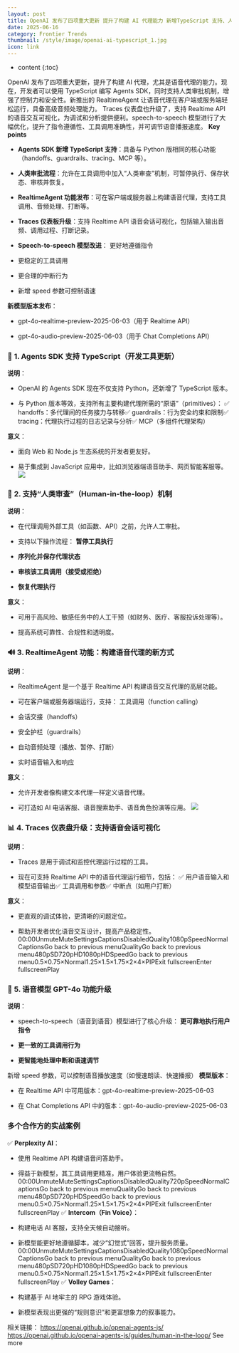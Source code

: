```yaml
---
layout: post
title: OpenAI 发布了四项重大更新 提升了构建 AI 代理能力 新增TypeScript 支持、人类干预机制、新语音模型
date: 2025-06-16
category: Frontier Trends
thumbnail: /style/image/openai-ai-typescript_1.jpg
icon: link
---
```

* content
{:toc}

OpenAI 发布了四项重大更新，提升了构建 AI 代理，尤其是语音代理的能力。现在，开发者可以使用 TypeScript 编写 Agents SDK，同时支持人类审批机制，增强了控制力和安全性。新推出的 RealtimeAgent 让语音代理在客户端或服务端轻松运行，具备高级音频处理能力。
Traces 仪表盘也升级了，支持 Realtime API 的语音交互可视化，为调试和分析提供便利。speech-to-speech 模型进行了大幅优化，提升了指令遵循性、工具调用准确性，并可调节语音播报速度。
**Key points**

- **Agents SDK 新增 TypeScript 支持**：具备与 Python 版相同的核心功能（handoffs、guardrails、tracing、MCP 等）。

- **人类审批流程**：允许在工具调用中加入“人类审查”机制，可暂停执行、保存状态、审核并恢复。

- **RealtimeAgent 功能发布**：可在客户端或服务器上构建语音代理，支持工具调用、音频处理、打断等。

- **Traces 仪表板升级**：支持 Realtime API 语音会话可视化，包括输入输出音频、调用过程、打断记录。

- **Speech-to-speech 模型改进**：
更好地遵循指令

- 更稳定的工具调用

- 更合理的中断行为

- 新增 speed 参数可控制语速

**新模型版本发布**：

- gpt-4o-realtime-preview-2025-06-03（用于 Realtime API）

- gpt-4o-audio-preview-2025-06-03（用于 Chat Completions API）

### 🔧 **1. Agents SDK 支持 TypeScript（开发工具更新）**
**说明**：

- OpenAI 的 Agents SDK 现在不仅支持 Python，还新增了 TypeScript 版本。

- 与 Python 版本等效，支持所有主要构建代理所需的“原语”（primitives）：
✅ handoffs：多代理间的任务接力与转移✅ guardrails：行为安全约束和限制✅ tracing：代理执行过程的日志记录与分析✅ MCP（多组件代理架构）

**意义**：

- 面向 Web 和 Node.js 生态系统的开发者更友好。

- 易于集成到 JavaScript 应用中，比如浏览器端语音助手、网页智能客服等。
![](https://assets-v2.circle.so/gdishg1cqd400xq3406xlph17wgv)

### 👤 **2. 支持“**人类审查**”（Human-in-the-loop）机制**
**说明**：

- 在代理调用外部工具（如函数、API）之前，允许人工审批。

- 支持以下操作流程：
**暂停工具执行**

- **序列化并保存代理状态**

- **审核该工具调用（接受或拒绝）**

- **恢复代理执行**

**意义**：

- 可用于高风险、敏感任务中的人工干预（如财务、医疗、客服投诉处理等）。

- 提高系统可靠性、合规性和透明度。

### 🔊 **3. RealtimeAgent 功能：构建语音代理的新方式**
**说明**：

- RealtimeAgent 是一个基于 Realtime API 构建语音交互代理的高层功能。

- 可在客户端或服务器端运行，支持：
工具调用（function calling）

- 会话交接（handoffs）

- 安全护栏（guardrails）

- 自动音频处理（播放、暂停、打断）

- 实时语音输入和响应

**意义**：

- 允许开发者像构建文本代理一样定义语音代理。

- 可打造如 AI 电话客服、语音搜索助手、语音角色扮演等应用。
![](https://assets-v2.circle.so/80bug2ystk2lzhe9qr4531km9gyq)

### 📊 **4. Traces 仪表盘升级：支持语音会话可视化**
**说明**：

- Traces 是用于调试和监控代理运行过程的工具。

- 现在可支持 Realtime API 中的语音代理运行细节，包括：
✅ 用户语音输入和模型语音输出✅ 工具调用和参数✅ 中断点（如用户打断）

**意义**：

- 更直观的调试体验，更清晰的问题定位。

- 帮助开发者优化语音交互设计，提高产品稳定性。
00:00UnmuteMuteSettingsCaptionsDisabledQuality1080pSpeedNormalCaptionsGo back to previous menuQualityGo back to previous menu480pSD720pHD1080pHDSpeedGo back to previous menu0.5×0.75×Normal1.25×1.5×1.75×2×4×PIPExit fullscreenEnter fullscreenPlay

### 🧬 **5. 语音模型 GPT-4o 功能升级**
**说明**：

- speech-to-speech（语音到语音）模型进行了核心升级：
**更可靠地执行用户指令**

- **更一致的工具调用行为**

- **更智能地处理中断和语速调节**

新增 speed 参数，可以控制语音播放速度（如慢速朗读、快速播报）
**模型版本**：

- 在 Realtime API 中可用版本：gpt-4o-realtime-preview-2025-06-03

- 在 Chat Completions API 中的版本：gpt-4o-audio-preview-2025-06-03

### **多个合作方的实战案例**
✅ **Perplexity AI**：

- 使用 Realtime API 构建语音问答助手。

- 得益于新模型，其工具调用更精准，用户体验更流畅自然。
00:00UnmuteMuteSettingsCaptionsDisabledQuality720pSpeedNormalCaptionsGo back to previous menuQualityGo back to previous menu480pSD720pHDSpeedGo back to previous menu0.5×0.75×Normal1.25×1.5×1.75×2×4×PIPExit fullscreenEnter fullscreenPlay
✅ **Intercom（Fin Voice）**：

- 构建电话 AI 客服，支持全天候自动接听。

- 新模型能更好地遵循脚本，减少“幻觉式”回答，提升服务质量。
00:00UnmuteMuteSettingsCaptionsDisabledQuality1080pSpeedNormalCaptionsGo back to previous menuQualityGo back to previous menu480pSD720pHD1080pHDSpeedGo back to previous menu0.5×0.75×Normal1.25×1.5×1.75×2×4×PIPExit fullscreenEnter fullscreenPlay
✅ **Volley Games**：

- 构建基于 AI 地牢主的 RPG 游戏体验。

- 新模型表现出更强的“规则意识”和更富想象力的叙事能力。

相关链接：
https://openai.github.io/openai-agents-js/ 
https://openai.github.io/openai-agents-js/guides/human-in-the-loop/
See more